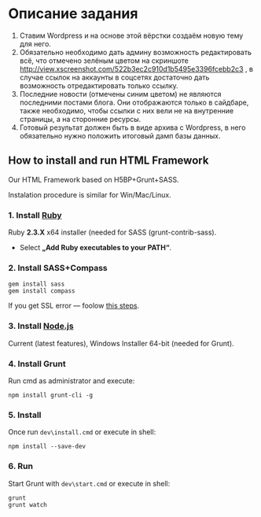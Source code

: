 # Описание задания

1. Ставим Wordpress и на основе этой вёрстки создаём новую тему для него.
2. Обязательно необходимо дать админу возможность редактировать всё, что отмечено зелёным цветом на скриншоте http://view.xscreenshot.com/522b3ec2c910d1b5495e3396fcebb2c3 , в случае ссылок на аккаунты в соцсетях достаточно дать возможность отредактировать только ссылку.
3. Последние новости (отмечены синим цветом) не являются последними постами блога. Они отображаются только в сайдбаре, также необходимо, чтобы ссылки с них вели не на внутренние страницы, а на сторонние ресурсы.
4. Готовый результат должен быть в виде архива с Wordpress, в него обязательно нужно положить итоговый дамп базы данных.

## How to install and run HTML Framework
Our HTML Framework based on H5BP+Grunt+SASS.

Instalation procedure is similar for Win/Mac/Linux.

### 1. Install [Ruby](http://rubyinstaller.org/downloads/)
Ruby __2.3.X__ x64 installer (needed for SASS (grunt-contrib-sass).
 - Select __„Add Ruby executables to your PATH“__.

### 2. Install SASS+Compass
```
gem install sass
gem install compass
```
If you get SSL error — foolow [this steps](https://gist.github.com/luislavena/f064211759ee0f806c88#manual-solution-to-ssl-issue).

### 3. Install [Node.js](https://nodejs.org/en/download/current/)
Current (latest features), Windows Installer 64-bit (needed for Grunt).

### 4. Install Grunt
Run cmd as administrator and execute:
```
npm install grunt-cli -g
```

### 5. Install
Once run `dev\install.cmd` or execute in shell:
```shell
npm install --save-dev
```

### 6. Run
Start Grunt with `dev\start.cmd` or execute in shell:
```shell
grunt
grunt watch
```
